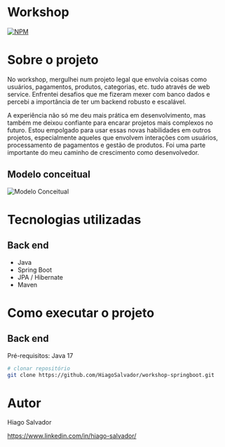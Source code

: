 # Workshop 
[![NPM](https://img.shields.io/npm/l/react)](https://github.com/HiagoSalvador/workshop-springboot/blob/main/LICENSE) 

# Sobre o projeto



No workshop, mergulhei num projeto legal que envolvia coisas como usuários, pagamentos, produtos, categorias, etc. tudo através de web service.  Enfrentei desafios que me fizeram mexer com banco dados e percebi a importância de ter um backend robusto e escalável.

A experiência não só me deu mais prática em desenvolvimento, mas também me deixou confiante para encarar projetos mais complexos no futuro. Estou empolgado para usar essas novas habilidades em outros projetos, especialmente aqueles que envolvem interações com usuários, processamento de pagamentos e gestão de produtos. Foi uma parte importante do meu caminho de crescimento como desenvolvedor.


## Modelo conceitual
![Modelo Conceitual](https://github.com/HiagoSalvador/workshop-springboot/assets/126590869/816c3285-022a-4888-86df-1bde9dadf99a)

# Tecnologias utilizadas
## Back end
- Java
- Spring Boot
- JPA / Hibernate
- Maven

# Como executar o projeto

## Back end
Pré-requisitos: Java 17

```bash
# clonar repositório
git clone https://github.com/HiagoSalvador/workshop-springboot.git
```






# Autor

Hiago Salvador

https://www.linkedin.com/in/hiago-salvador/
